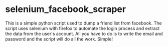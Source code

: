 # selenium_facebook_scraper

This is a simple python script used to dump a friend list from facebook. The script uses selenium with firefox to automate the login process and extract the data from the user's account. All you have to do is to write the email and password and the script will do all the work. Simple!
